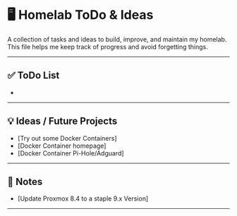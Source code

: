 # 🖥️ Homelab ToDo & Ideas

A collection of tasks and ideas to build, improve, and maintain my homelab.
This file helps me keep track of progress and avoid forgetting things.

---

## ✅ ToDo List

-

---

## 💡 Ideas / Future Projects

- [Try out some Docker Containers]
- [Docker Container homepage]
- [Docker Container Pi-Hole/Adguard]

---

## 📓 Notes

- [Update Proxmox 8.4 to a staple 9.x Version]

---
